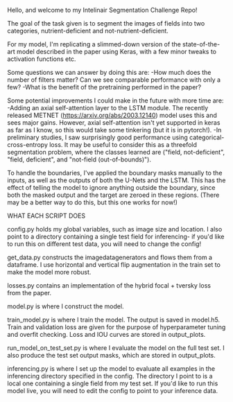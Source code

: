 Hello, and welcome to my Intelinair Segmentation Challenge Repo!

The goal of the task given is to segment the images of fields into two categories, nutrient-deficient and not-nutrient-deficient.

For my model, I'm replicating a slimmed-down version of the state-of-the-art model described in the paper using Keras, with a few minor tweaks to activation functions etc.

Some questions we can answer by doing this are:
-How much does the number of filters matter? Can we see comparable performance with only a few?
-What is the benefit of the pretraining performed in the paper? 

Some potential improvements I could make in the future with more time are:
-Adding an axial self-attention layer to the LSTM module. The recently released METNET (https://arxiv.org/abs/2003.12140) model uses this and sees major gains. 
However, axial self-attention isn't yet supported in keras as far as I know, so this would take some tinkering (but it is in pytorch!).
-In preliminary studies, I saw surprisingly good performance using categorical-cross-entropy loss. It may be useful to consider this as a threefold segmentation problem,
where the classes learned are ("field, not-deficient", "field, deficient", and "not-field (out-of-bounds)").

To handle the boundaries, I've applied the boundary masks manually to the inputs, as well as the outputs of both the U-Nets and the LSTM.
This has the effect of telling the model to ignore anything outside the boundary, since both the masked output and the target are zeroed in these regions.
(There may be a better way to do this, but this one works for now!)

WHAT EACH SCRIPT DOES

config.py holds my global variables, such as image size and location. I also point to a directory containing a single test field for inferencing- 
if you'd like to run this on different test data, you will need to change the config!

get_data.py constructs the imagedatagenerators and flows them from a dataframe. I use horizontal and vertical flip augmentation in the train set to make the model more robust. 

losses.py contains an implementation of the hybrid focal + tversky loss from the paper.

model.py is where I construct the model.

train_model.py is where I train the model. The output is saved in model.h5. Train and validation loss are given for the purpose of hyperparameter tuning and overfit checking.
Loss and IOU curves are stored in output_plots.

run_model_on_test_set.py is where I evaluate the model on the full test set. I also produce the test set output masks, which are stored in output_plots.

inferencing.py is where I set up the model to evaluate all examples in the inferencing directory specified in the config.
The directory I point to is a local one containing a single field from my test set. If you'd like to run this model live, you will need to edit the config to point to your inference data.
